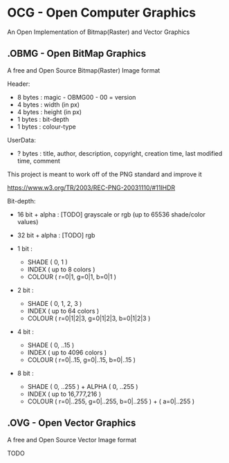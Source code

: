 # OCG - Open Computer Graphics

An Open Implementation of Bitmap(Raster) and Vector Graphics

## .OBMG - Open BitMap Graphics

A free and Open Source Bitmap(Raster) Image format

Header:
- 8 bytes : magic - OBMG00 - 00 = version
- 4 bytes : width (in px)
- 4 bytes : height (in px)
- 1 bytes : bit-depth
- 1 bytes : colour-type

UserData:
- ? bytes : title, author, description, copyright, creation time, last modified time, comment

This project is meant to work off of the PNG standard and improve it

https://www.w3.org/TR/2003/REC-PNG-20031110/#11IHDR

Bit-depth:
- 16 bit + alpha : [TODO] grayscale or rgb (up to 65536 shade/color values)
- 32 bit + alpha : [TODO] rgb

- 1 bit :
	- SHADE ( 0, 1 )
	- INDEX ( up to 8 colors )
	- COLOUR ( r=0|1, g=0|1, b=0|1 )

- 2 bit :
	- SHADE ( 0, 1, 2, 3 )
	- INDEX ( up to 64 colors )
	- COLOUR ( r=0|1|2|3, g=0|1|2|3, b=0|1|2|3 )

- 4 bit :
	- SHADE ( 0, ..15 )
	- INDEX ( up to 4096 colors )
	- COLOUR ( r=0|..15, g=0|..15, b=0|..15 )

- 8 bit :
	- SHADE ( 0, ..255 ) + ALPHA ( 0, ..255 )
	- INDEX ( up to 16,777,216 )
	- COLOUR ( r=0|..255, g=0|..255, b=0|..255 ) + ( a=0|..255 )

## .OVG - Open Vector Graphics

A free and Open Source Vector Image format

TODO